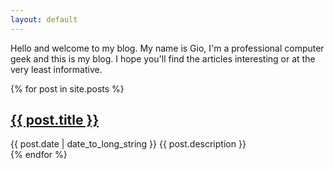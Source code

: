 ```yaml
---
layout: default
---
```

Hello and welcome to my blog. My name is Gio, I'm a professional computer geek and this is my blog. I hope you'll find the articles interesting or at the very least informative.

{% for post in site.posts %}
  <article>
    <h2>
      <a href="{{ post.url }}">
        {{ post.title }}
      </a>
    </h2>
    <time datetime="{{ post.date | date: "%Y-%m-%d" }}">{{ post.date | date_to_long_string }}</time>
    {{ post.description }}
  </article>
{% endfor %}